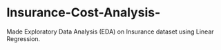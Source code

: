 # Insurance-Cost-Analysis-
Made Exploratory Data Analysis (EDA) on Insurance dataset using Linear Regression.
